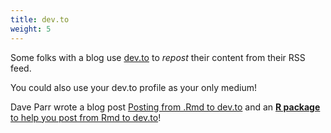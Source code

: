 ```yaml
---
title: dev.to
weight: 5
---
```


Some folks with a blog use [dev.to](https://dev.to/) to _repost_ their content from their RSS feed.

You could also use your dev.to profile as your only medium!

Dave Parr wrote a blog post [Posting from .Rmd to dev.to](https://dev.to/daveparr/posting-from-rmd-to-dev-to-5gld) and an [**R package** to help you post from Rmd to dev.to](https://github.com/DaveParr/dev.to.ol)!